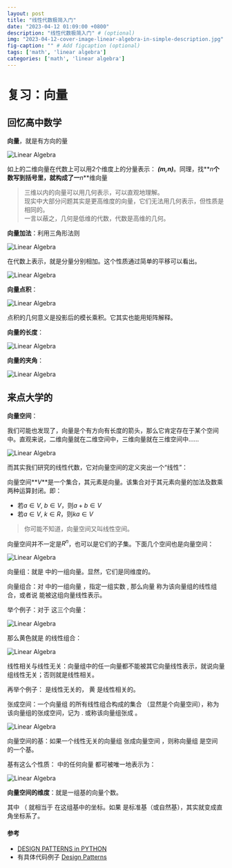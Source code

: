 ```yaml
---
layout: post
title: "线性代数极简入门"
date: "2023-04-12 01:09:00 +0800"
description: "线性代数极简入门" # (optional)
img: "2023-04-12-cover-image-linear-algebra-in-simple-description.jpg" # Add image post (optional)
fig-caption: "" # Add figcaption (optional)
tags: ['math', 'linear algebra']
categories: ['math', 'linear algebra']
---
```


# 复习：向量

## 回忆高中数学

**向量**，就是有方向的量

![Linear Algebra]({{site.baseurl}}/assets/img/2023-04-12/v2-ae135e52fa1694d55e4b1ae36c32a447_720w.webp)

如上的二维向量在代数上可以用2个维度上的分量表示<!--more-->： **_(m,n)_**。同理，找**_n_**个数写到括号里，就构成了一**_n_**维向量

> 三维以内的向量可以用几何表示，可以直观地理解。  
> 现实中大部分问题其实是更高维度的向量，它们无法用几何表示，但性质是相同的。  
> 一言以蔽之，几何是低维的代数，代数是高维的几何。

**向量加法**：利用三角形法则

![Linear Algebra]({{site.baseurl}}/assets/img/2023-04-12/v2-e49d7c68389d111156fb706802c3bd6e_720w.webp)

在代数上表示，就是分量分别相加。这个性质通过简单的平移可以看出。

![Linear Algebra]({{site.baseurl}}/assets/img/2023-04-12/v2-a926127b273c1bf14af145ed6033cc4b_720w.png)

**向量点积**：

![Linear Algebra]({{site.baseurl}}/assets/img/2023-04-12/v2-38d52dd63b3e39415f70a32bc1c0cc6a_720w.webp)

点积的几何意义是投影后的模长乘积。它其实也能用矩阵解释。

**向量的长度**：

![Linear Algebra]({{site.baseurl}}/assets/img/2023-04-12/v2-f8e3eec4b37de9de4cf317e558f85ec7_720w.png)

**向量的夹角**：

![Linear Algebra]({{site.baseurl}}/assets/img/2023-04-12/v2-f62262ad85a6b007395f2c620fbbf16c_720w.png)

## 来点大学的

**向量空间**：

我们可能也发现了，向量是个有方向有长度的箭头，那么它肯定存在于某个空间中。直观来说，二维向量就在二维空间中，三维向量就在三维空间中……

![Linear Algebra]({{site.baseurl}}/assets/img/2023-04-12/v2-f62262ad85a6b007395f2c620fbbf16c_720w.png)

而其实我们研究的线性代数，它对向量空间的定义突出一个“线性”：

向量空间**_V_**是一个集合，其元素是向量。该集合对于其元素向量的加法及数乘两种运算封闭。即：

- 若$a \in V$, $b \in V$，则$a+b \in V$
- 若$a \in V$, $k \in R$，则$ka \in V$

> 你可能不知道，向量空间又叫线性空间。

向量空间并不一定是$R^n$，也可以是它们的子集。下面几个空间也是向量空间：

![Linear Algebra]({{site.baseurl}}/assets/img/2023-04-12/v2-4874d0bce36816a344721d32ad1ca59a_720w.webp)

向量组：就是 
 中的一组向量。显然，它们是同维度的。

向量组合：对 
 中的一组向量 
 ，指定一组实数 
, 那么向量
 称为该向量组的线性组合，或者说 
 能被这组向量线性表示。

举个例子：对于 
 这三个向量：

![Linear Algebra]({{site.baseurl}}/assets/img/2023-04-12/v2-17a4364803773016eabf7924def5aec8_720w.webp)

那么黄色就是 
 的线性组合：

![Linear Algebra]({{site.baseurl}}/assets/img/2023-04-12/v2-857cc37336ed6222982c77e01f0f1564_720w.webp)

线性相关与线性无关：向量组中的任一向量都不能被其它向量线性表示，就说向量组线性无关；否则就是线性相关。

再举个例子： 
 是线性无关的， 
黄
 是线性相关的。

张成空间：一个向量组 
 的所有线性组合构成的集合 
 （显然是个向量空间），称为该向量组的张成空间，记为 
 . 或称该向量组张成 
 。

![Linear Algebra]({{site.baseurl}}/assets/img/2023-04-12/v2-fe0437b8aa6016d0c4512dfbaec9fefa_720w.webp)

向量空间的基：如果一个线性无关的向量组 
 张成向量空间 
 ，则称向量组 
 是空间 
 的一个基。

基有这么个性质： 
 中的任何向量 
 都可被唯一地表示为：

![Linear Algebra]({{site.baseurl}}/assets/img/2023-04-12/v2-81583779a40d6308026e5089984d172b_720w.webp)

**向量空间的维度**：就是一组基的向量个数。


其中 
（
 就相当于 
 在这组基中的坐标。如果 
 是标准基（或自然基），其实就变成直角坐标系了。






#### 参考

  - [DESIGN PATTERNS in PYTHON](https://refactoring.guru/design-patterns/python)
  - 有具体代码例子 [Design Patterns](https://sourcemaking.com/design_patterns)
